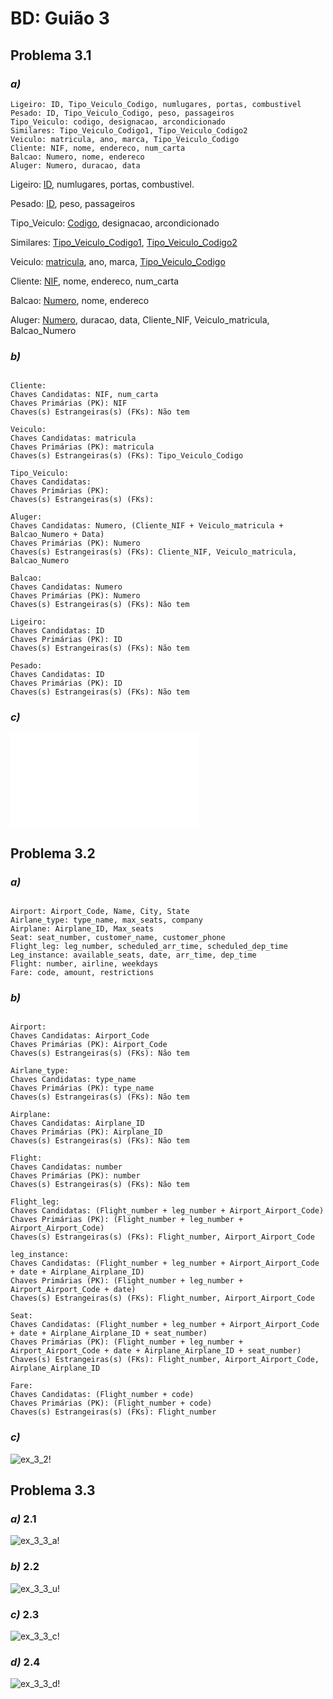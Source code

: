 # BD: Guião 3


## ​Problema 3.1
 
### *a)*

```
Ligeiro: ID, Tipo_Veiculo_Codigo, numlugares, portas, combustivel
Pesado: ID, Tipo_Veiculo_Codigo, peso, passageiros
Tipo_Veiculo: codigo, designacao, arcondicionado
Similares: Tipo_Veiculo_Codigo1, Tipo_Veiculo_Codigo2
Veiculo: matricula, ano, marca, Tipo_Veiculo_Codigo
Cliente: NIF, nome, endereco, num_carta
Balcao: Numero, nome, endereco
Aluger: Numero, duracao, data

```

Ligeiro: <u>ID</u>, numlugares, portas, combustivel.

Pesado: <u>ID</u>, peso, passageiros

Tipo_Veiculo: <u>Codigo</u>, designacao, arcondicionado

Similares: <u>Tipo_Veiculo_Codigo1</u>, <u>Tipo_Veiculo_Codigo2</u>

Veiculo: <u>matricula</u>, ano, marca, <u>Tipo_Veiculo_Codigo</u>

Cliente: <u>NIF</u>, nome, endereco, num_carta

Balcao: <u>Numero</u>, nome, endereco

Aluger: <u>Numero</u>, duracao, data, Cliente_NIF, Veiculo_matricula, Balcao_Numero


### *b)* 

```

Cliente: 
Chaves Candidatas: NIF, num_carta
Chaves Primárias (PK): NIF
Chaves(s) Estrangeiras(s) (FKs): Não tem

Veiculo:
Chaves Candidatas: matricula
Chaves Primárias (PK): matricula
Chaves(s) Estrangeiras(s) (FKs): Tipo_Veiculo_Codigo

Tipo_Veiculo:
Chaves Candidatas:
Chaves Primárias (PK):
Chaves(s) Estrangeiras(s) (FKs):

Aluger: 
Chaves Candidatas: Numero, (Cliente_NIF + Veiculo_matricula + Balcao_Numero + Data)
Chaves Primárias (PK): Numero
Chaves(s) Estrangeiras(s) (FKs): Cliente_NIF, Veiculo_matricula, Balcao_Numero

Balcao:
Chaves Candidatas: Numero
Chaves Primárias (PK): Numero
Chaves(s) Estrangeiras(s) (FKs): Não tem

Ligeiro:
Chaves Candidatas: ID
Chaves Primárias (PK): ID
Chaves(s) Estrangeiras(s) (FKs): Não tem

Pesado:
Chaves Candidatas: ID
Chaves Primárias (PK): ID
Chaves(s) Estrangeiras(s) (FKs): Não tem

```


### *c)* 

![ex_3_1c!](ex_3_1c.pdf "AnImage")


## ​Problema 3.2

### *a)*

```

Airport: Airport_Code, Name, City, State
Airlane_type: type_name, max_seats, company
Airplane: Airplane_ID, Max_seats
Seat: seat_number, customer_name, customer_phone
Flight_leg: leg_number, scheduled_arr_time, scheduled_dep_time
Leg_instance: available_seats, date, arr_time, dep_time
Flight: number, airline, weekdays
Fare: code, amount, restrictions

```


### *b)* 

```

Airport:
Chaves Candidatas: Airport_Code
Chaves Primárias (PK): Airport_Code
Chaves(s) Estrangeiras(s) (FKs): Não tem

Airlane_type:
Chaves Candidatas: type_name
Chaves Primárias (PK): type_name
Chaves(s) Estrangeiras(s) (FKs): Não tem

Airplane:
Chaves Candidatas: Airplane_ID
Chaves Primárias (PK): Airplane_ID
Chaves(s) Estrangeiras(s) (FKs): Não tem

Flight:
Chaves Candidatas: number
Chaves Primárias (PK): number
Chaves(s) Estrangeiras(s) (FKs): Não tem

Flight_leg:
Chaves Candidatas: (Flight_number + leg_number + Airport_Airport_Code)
Chaves Primárias (PK): (Flight_number + leg_number + Airport_Airport_Code)
Chaves(s) Estrangeiras(s) (FKs): Flight_number, Airport_Airport_Code

leg_instance:
Chaves Candidatas: (Flight_number + leg_number + Airport_Airport_Code + date + Airplane_Airplane_ID)
Chaves Primárias (PK): (Flight_number + leg_number + Airport_Airport_Code + date)
Chaves(s) Estrangeiras(s) (FKs): Flight_number, Airport_Airport_Code

Seat:
Chaves Candidatas: (Flight_number + leg_number + Airport_Airport_Code + date + Airplane_Airplane_ID + seat_number)
Chaves Primárias (PK): (Flight_number + leg_number + Airport_Airport_Code + date + Airplane_Airplane_ID + seat_number)
Chaves(s) Estrangeiras(s) (FKs): Flight_number, Airport_Airport_Code, Airplane_Airplane_ID

Fare:
Chaves Candidatas: (Flight_number + code)
Chaves Primárias (PK): (Flight_number + code)
Chaves(s) Estrangeiras(s) (FKs): Flight_number

```


### *c)* 

![ex_3_2!](ex_3_2.png "AnImage")


## ​Problema 3.3


### *a)* 2.1

![ex_3_3_a!](ex3_3a.png "AnImage")

### *b)* 2.2

![ex_3_3_u!](ex3_3b.png "AnImage")

### *c)* 2.3

![ex_3_3_c!](ex3_3c.png "AnImage")

### *d)* 2.4

![ex_3_3_d!](ex3_3d.png "AnImage")
